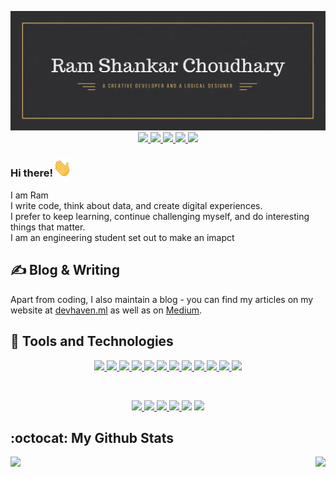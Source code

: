 
<p align="center">
  <img width="" height="" src="https://github.com/BlankRiser/BlankRiser/blob/master/my%20Github%20banner.png?raw=true">
  
  <a href="https://www.linkedin.com/in/ram-shankar-choudhary-19bb91161/" target="_blank">
    <img width="" height="" src="https://img.shields.io/badge/linkedin-%230077B5.svg?&style=for-the-badge&logo=linkedin&logoColor=white">    
  </a>
  
   <a href="https://haven.netlify.app/" target="_blank">
  <img width="" height="" src="https://img.shields.io/badge/Blog-DevHaven.ml-%23.svg?&style=for-the-badge&logo=&logoColor=white">
  </a>
  
  <a href="https://medium.com/@rschoudhary1999" target="_blank">
  <img width="" height="" src="https://img.shields.io/badge/medium-%2312100E.svg?&style=for-the-badge&logo=medium&logoColor=white">
  </a>
  
  <a href="https://twitter.com/rschoudhary1999" target="_blank">
  <img width="" height="" src="https://img.shields.io/badge/twitter-%231DA1F2.svg?&style=for-the-badge&logo=twitter&logoColor=white">
  </a>                     
  
  <a href="https://www.instagram.com/that_bihari_dude/" target="_blank">
  <img width="" height="" src="https://img.shields.io/badge/instagram-%23E4405F.svg?&style=for-the-badge&logo=instagram&logoColor=white">
  </a>
  
</p>



### Hi there!<img src="https://raw.githubusercontent.com/BlankRiser/BlankRiser/master/wave.gif" width="30px">
I am Ram <br>
I write code, think about data, and create digital experiences.<br>
I prefer to keep learning, continue challenging myself, and do interesting things that matter.<br>
I am an engineering student set out to make an imapct

## &#x270d; Blog & Writing
Apart from coding, I also maintain a blog - you can find my articles on my website at [devhaven.ml](https://devhaven.ml/) as well as on [Medium](https://medium.com/@rschoudhary1999).

## :hammer: Tools and Technologies
<p align="center">
<a href="https://www.python.org/" target="_blank">
  <img src="https://img.shields.io/badge/Python-%233776AB.svg?&style=for-the-badge&logo=Python&logoColor=white">
</a>
<a href="https://www.gatsbyjs.org/" target="_blank">
  <img src="https://img.shields.io/badge/Gatsby-%23663399.svg?&style=for-the-badge&logo=Gatsby&logoColor=white">
</a>
<a href="" target="_blank">
  <img src="https://img.shields.io/badge/JavaScript-%23f7DF1E.svg?&style=for-the-badge&logo=JavaScript&logoColor=white">
</a>
<a href="" target="_blank">
  <img src="https://img.shields.io/badge/React-%2361DAFB.svg?&style=for-the-badge&logo=React&logoColor=white">
</a>
<a href="" target="_blank">
  <img src="https://img.shields.io/badge/Flutter-%23025698.svg?&style=for-the-badge&logo=Flutter&logoColor=white">
</a>
<a href="" target="_blank">
  <img src="https://img.shields.io/badge/Arduino-%2300979D.svg?&style=for-the-badge&logo=Arduino&logoColor=white">
</a>
<a href="" target="_blank">
  <img src="https://img.shields.io/badge/Heroku-%23430098.svg?&style=for-the-badge&logo=Heroku&logoColor=white">
</a>
<a href="" target="_blank">
  <img src="https://img.shields.io/badge/Firebase-%23FFCA28.svg?&style=for-the-badge&logo=Firebase&logoColor=white">
</a>
<a href="" target="_blank">
  <img src="https://img.shields.io/badge/Netlify-%2300C7B7.svg?&style=for-the-badge&logo=Netlify&logoColor=white">
</a>
<a href="" target="_blank">
  <img src="https://img.shields.io/badge/NPM-%23CB3837.svg?&style=for-the-badge&logo=NPM&logoColor=white">
</a>
<a href="" target="_blank">
  <img src="https://img.shields.io/badge/HTML5-%23E34F26.svg?&style=for-the-badge&logo=HTML5&logoColor=white">
</a>
<a href="" target="_blank">
  <img src="https://img.shields.io/badge/CSS3-%23157286.svg?&style=for-the-badge&logo=CSS3&logoColor=white">
</a>
</p>
<br>
<p align="center">
<a href="" target="_blank">
  <img src="https://img.shields.io/badge/Visual%20Studio%20Code-%23007ACC.svg?&style=for-the-badge&logo=Visual%20Studio%20Code&logoColor=white">
</a>
<a href="" target="_blank">
  <img src="https://img.shields.io/badge/Android%20Studio-%233DDC84.svg?&style=for-the-badge&logo=Android%20Studio&logoColor=white">
</a>
<a href="" target="_blank">
  <img src="https://img.shields.io/badge/Atom-%2366595C.svg?&style=for-the-badge&logo=Atom&logoColor=white">
</a>
<a href="" target="_blank">
  <img src="https://img.shields.io/badge/Sublime%20Text-%23FF9800.svg?&style=for-the-badge&logo=Sublime%20Text&logoColor=white">
</a
<a href="" target="_blank">
  <img src="https://img.shields.io/badge/Adobe%20XD-%23FF26BE.svg?&style=for-the-badge&logo=Adobe%20XD&logoColor=white">
</a>
<a href="" target="_blank">
  <img src="https://img.shields.io/badge/Anaconda-%2342B029.svg?&style=for-the-badge&logo=Anaconda&logoColor=white">
</a>
</p>


## :octocat: My Github Stats 
<img align="right" width="" height="" src="https://github-readme-stats.vercel.app/api/top-langs/?username=BlankRiser&hide=java&show_icons=true&theme=dracula">

<img align="left" width="" height="" src="https://github-readme-stats.vercel.app/api?username=BlankRiser&count_private=true&hide=stars&show_icons=true&theme=dracula">
<br />



<!--

**BlankRiser/BlankRiser** is a ✨ _special_ ✨ repository because its `README.md` (this file) appears on your GitHub profile.

### for badges refer the below sites

https://github.com/alexandresanlim/Badges4-README.md-Profile

https://simpleicons.org/

https://forthebadge.com/

https://shields.io/

https://github.com/anuraghazra/github-readme-stats

### for emoji on Github
https://github.com/StylishThemes/GitHub-Dark/wiki/Emoji
https://gist.github.com/rxaviers/7360908


### For alignment, refer this
https://gist.github.com/DavidWells/7d2e0e1bc78f4ac59a123ddf8b74932d

Here are some ideas to get you started:

- 🔭 I’m currently working on ...
- 🌱 I’m currently learning ...
- 👯 I’m looking to collaborate on ...
- 🤔 I’m looking for help with ...
- 💬 Ask me about ...
- 📫 How to reach me: ...
- 😄 Pronouns: ...
- ⚡ Fun fact: ...
-->
